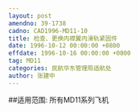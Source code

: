 ```yaml
---
layout: post
amendno: 39-1738
cadno: CAD1996-MD11-10
title: 检查、更换内襟翼内滑轨紧固件
date: 1996-10-12 00:00:00 +0800
effdate: 1996-10-16 00:00:00 +0800
tag: MD11
categories: 民航华东管理局适航处
author: 张建中
---
```


##适用范围:
所有MD11系列飞机

